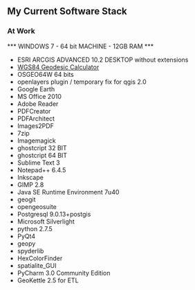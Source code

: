 ## My Current Software Stack

### At Work

*** WINDOWS 7 - 64 bit MACHINE - 12GB RAM ***

- ESRI ARCGIS ADVANCED 10.2 DESKTOP without extensions
- [WGS84 Geodesic Calculator](http://www.pkautomation.com/wgs84_geodesic_calc.html)
- OSGEO64W 64 bits
- openlayers plugin / temporary fix for qgis 2.0
- Google Earth
- MS Office 2010
- Adobe Reader
- PDFCreator
- PDFArchitect
- Images2PDF
- 7zip
- Imagemagick
- ghostcript 32 BIT
- ghostcript 64 BIT
- Sublime Text 3
- Notepad++ 6.4.5
- Inkscape
- GIMP 2.8
- Java SE Runtime Environment 7u40
- geogit
- opengeosuite
- Postgresql 9.0.13+postgis
- Microsoft Silverlight
- python 2.7.5
- PyQt4
- geopy
- spyderlib
- HexColorFinder
- spatialite_GUI
- PyCharm 3.0 Community Edition
- GeoKettle 2.5 for ETL

